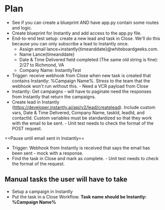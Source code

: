 # Plan

- See if you can create a blueprint AND have app.py contain some routes and logic.
- Create blueprint for Instantly and add access to the app.py file.
- End-to-end test setup: create a new lead and task in Close. We'll do this because you can only subscribe a lead to Instantly once.
    - Assign email lance+instantly{timeanddate}@whiteboardgeeks.com.
    - Name Lance{timeanddate}
    - Date & Time Delivered field completed (The same old string is fine): 2/27 to Richmond, VA
    - Company Name: InstantlyTest
- Trigger: receive webhook from Close when new task is created that contains Instantly: %Campaign Name%. Stress to the team that the webhook won't run without this. - Need a VCR payload from Close
- Instantly: Get campaigns - will have to paginate need the responses from Instantly that return the campaigns.
- Create lead in Instantly (https://developer.instantly.ai/api/v2/lead/createlead). Include custom vars, Date & Time Delivered, Company Name, taskId, leadId, and contactId. Custom variables must be standardized so that they work with the email to be sent. - Unit test needs to check the format of the POST request.

==Pause until email sent in Instantly==

- Trigger: Webhook from Instantly is received that says the email has been sent - mock with a response.
- Find the task in Close and mark as complete. - Unit test needs to check the format of the request.

## Manual tasks the user will have to take

- Setup a campaign in Instantly
- Put the task in a Close Workflow. **Task name should be Instantly: %Campaign Name%**
